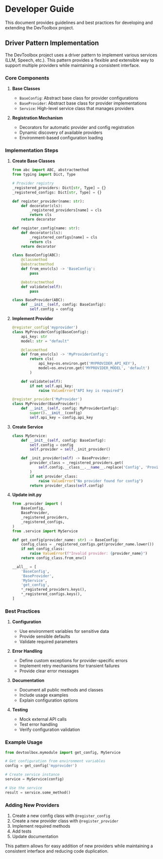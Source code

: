 # Developer Guide

This document provides guidelines and best practices for developing and
extending the DevToolbox project.

## Driver Pattern Implementation

The DevToolbox project uses a driver pattern to implement various services
(LLM, Speech, etc.). This pattern provides a flexible and extensible way to
support multiple providers while maintaining a consistent interface.

### Core Components

1. **Base Classes**
   - `BaseConfig`: Abstract base class for provider configurations
   - `BaseProvider`: Abstract base class for provider implementations
   - `Service`: High-level service class that manages providers

2. **Registration Mechanism**
   - Decorators for automatic provider and config registration
   - Dynamic discovery of available providers
   - Environment-based configuration loading

### Implementation Steps

1. **Create Base Classes**
   ```python
   from abc import ABC, abstractmethod
   from typing import Dict, Type

   # Provider registry
   _registered_providers: Dict[str, Type] = {}
   _registered_configs: Dict[str, Type] = {}

   def register_provider(name: str):
       def decorator(cls):
           _registered_providers[name] = cls
           return cls
       return decorator

   def register_config(name: str):
       def decorator(cls):
           _registered_configs[name] = cls
           return cls
       return decorator

   class BaseConfig(ABC):
       @classmethod
       @abstractmethod
       def from_env(cls) -> 'BaseConfig':
           pass

       @abstractmethod
       def validate(self):
           pass

   class BaseProvider(ABC):
       def __init__(self, config: BaseConfig):
           self.config = config
   ```

2. **Implement Provider**
   ```python
   @register_config('myprovider')
   class MyProviderConfig(BaseConfig):
       api_key: str
       model: str = "default"

       @classmethod
       def from_env(cls) -> 'MyProviderConfig':
           return cls(
               api_key=os.environ.get('MYPROVIDER_API_KEY'),
               model=os.environ.get('MYPROVIDER_MODEL', 'default')
           )

       def validate(self):
           if not self.api_key:
               raise ValueError("API key is required")

   @register_provider('MyProvider')
   class MyProvider(BaseProvider):
       def __init__(self, config: MyProviderConfig):
           super().__init__(config)
           self.api_key = config.api_key
   ```

3. **Create Service**
   ```python
   class MyService:
       def __init__(self, config: BaseConfig):
           self.config = config
           self.provider = self._init_provider()

       def _init_provider(self) -> BaseProvider:
           provider_class = _registered_providers.get(
               self.config.__class__.__name__.replace('Config', 'Provider')
           )
           if not provider_class:
               raise ValueError("No provider found for config")
           return provider_class(self.config)
   ```

4. **Update __init__.py**
   ```python
   from .provider import (
       BaseConfig,
       BaseProvider,
       _registered_providers,
       _registered_configs,
   )
   from .service import MyService

   def get_config(provider_name: str) -> BaseConfig:
       config_class = _registered_configs.get(provider_name.lower())
       if not config_class:
           raise ValueError(f"Invalid provider: {provider_name}")
       return config_class.from_env()

   __all__ = [
       'BaseConfig',
       'BaseProvider',
       'MyService',
       'get_config',
       *_registered_providers.keys(),
       *_registered_configs.keys(),
   ]
   ```

### Best Practices

1. **Configuration**
   - Use environment variables for sensitive data
   - Provide sensible defaults
   - Validate required parameters

2. **Error Handling**
   - Define custom exceptions for provider-specific errors
   - Implement retry mechanisms for transient failures
   - Provide clear error messages

3. **Documentation**
   - Document all public methods and classes
   - Include usage examples
   - Explain configuration options

4. **Testing**
   - Mock external API calls
   - Test error handling
   - Verify configuration validation

### Example Usage

```python
from devtoolbox.mymodule import get_config, MyService

# Get configuration from environment variables
config = get_config('myprovider')

# Create service instance
service = MyService(config)

# Use the service
result = service.some_method()
```

### Adding New Providers

1. Create a new config class with `@register_config`
2. Create a new provider class with `@register_provider`
3. Implement required methods
4. Add tests
5. Update documentation

This pattern allows for easy addition of new providers while maintaining a
consistent interface and reducing code duplication.